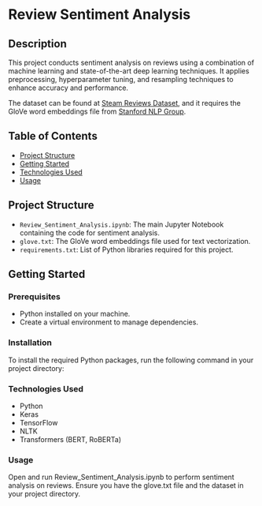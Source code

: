 # Review Sentiment Analysis

## Description
This project conducts sentiment analysis on reviews using a combination of machine learning and state-of-the-art deep learning techniques. It applies preprocessing, hyperparameter tuning, and resampling techniques to enhance accuracy and performance.

The dataset can be found at [Steam Reviews Dataset](https://www.kaggle.com/datasets/andrewmvd/steam-reviews), and it requires the GloVe word embeddings file from [Stanford NLP Group](https://nlp.stanford.edu/projects/glove/).

## Table of Contents
- [Project Structure](#project-structure)
- [Getting Started](#getting-started)
- [Technologies Used](#technologies-used)
- [Usage](#usage)

## Project Structure
- `Review_Sentiment_Analysis.ipynb`: The main Jupyter Notebook containing the code for sentiment analysis.
- `glove.txt`: The GloVe word embeddings file used for text vectorization.
- `requirements.txt`: List of Python libraries required for this project.

## Getting Started
### Prerequisites
- Python installed on your machine.
- Create a virtual environment to manage dependencies.

### Installation
To install the required Python packages, run the following command in your project directory:

### Technologies Used
- Python
- Keras
- TensorFlow
- NLTK
- Transformers (BERT, RoBERTa)

### Usage
Open and run Review_Sentiment_Analysis.ipynb to perform sentiment analysis on reviews.
Ensure you have the glove.txt file and the dataset in your project directory.

